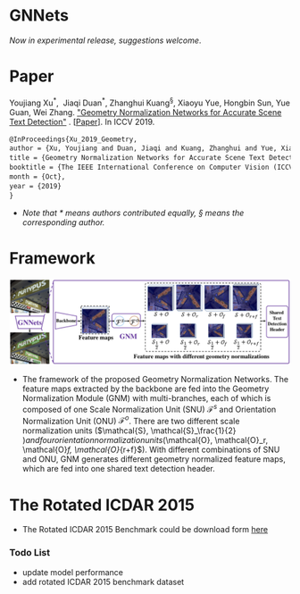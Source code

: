 # GNNets

*Now in experimental release, suggestions welcome*.

# Paper

Youjiang Xu<sup>\*</sup>,  Jiaqi Duan<sup>\*</sup>, Zhanghui Kuang<sup>&sect;</sup>, Xiaoyu Yue, Hongbin Sun, Yue Guan, Wei Zhang. ["Geometry Normalization Networks for Accurate Scene Text Detection"](###) . [[Paper\]](###). In ICCV 2019.

```latex
@InProceedings{Xu_2019_Geometry,
author = {Xu, Youjiang and Duan, Jiaqi and Kuang, Zhanghui and Yue, Xiaoyu and Sun, Hongbin and Guan, Yue and Zhang, Wei},
title = {Geometry Normalization Networks for Accurate Scene Text Detection},
booktitle = {The IEEE International Conference on Computer Vision (ICCV)},
month = {Oct},
year = {2019}
}
```

- *Note that \* means authors contributed equally, &sect; means the corresponding author.*



# Framework

![The framework of the proposed Geometry Normalization Networks.](framework.jpg)



- The framework of the proposed Geometry Normalization Networks. The feature maps extracted by the backbone are fed into the Geometry Normalization Module (GNM) with  multi-branches, each of which is composed of one Scale Normalization Unit (SNU) $\mathcal{F}^s$ and Orientation Normalization Unit (ONU) $\mathcal{F}^o$. There are two different scale normalization units ($\mathcal{S}, \mathcal{S}_\frac{1}{2} $) and four orientation normalization units ($\mathcal{O}, \mathcal{O}_r, \mathcal{O}_f, \mathcal{O}_{r+f}$). With different combinations of SNU and ONU, GNM generates different geometry normalized feature maps, which are fed into one shared text detection header. 

# The Rotated ICDAR 2015

- The Rotated ICDAR 2015 Benchmark could be download form [here](###)



### Todo List

- update model performance
- add rotated ICDAR 2015 benchmark dataset









